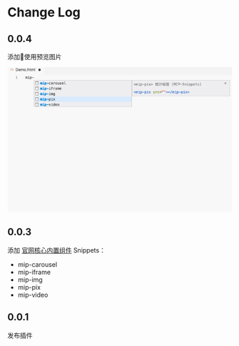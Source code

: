 # Change Log

## 0.0.4

添加使用预览图片

![preview](./images/preview.gif)

## 0.0.3

添加 [官网核心内置组件](https://www.mipengine.org/doc/3-widget/10-widgets.html) Snippets：

- mip-carousel
- mip-iframe
- mip-img
- mip-pix
- mip-video

## 0.0.1

发布插件